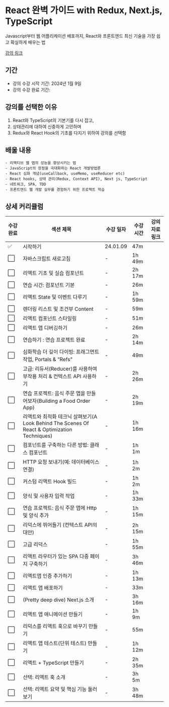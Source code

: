 # React 완벽 가이드 with Redux, Next.js, TypeScript

Javascript부터 웹 어플리케이션 배포까지, React와 프론트엔드 최신 기술을 가장 쉽고 확실하게 배우는 법

[강의 링크](https://www.udemy.com/course/best-react/)

## 기간
- 강의 수강 시작 기간: 2024년 1월 9일
- 강의 수강 완료 기간: 

## 강의를 선택한 이유
1. React와 TypeScript의 기본기를 다시 잡고,
2. 상태관리에 대하여 신중하게 고민하며
3. Redux와 React Hook의 기초를 다지기 위하여 강의를 선택함

## 배울 내용

```
- 리액티브 웹 앱의 성능을 향상시키는 법
- JavaScript의 장점을 극대화하는 React 개발방법론
- React 심화 개념(useCallback, useMemo, useReducer etc)
- React hooks, 상태 관리(Redux, Context API), Next js, TypeScript
- 네트워크, SPA, TDD
- 프론트엔드 웹 개발 실무를 경험하기 위한 프로젝트 학습
```

## 상세 커리큘럼

| 수강 완료            | 섹션 제목                                                                                    | 수강 일자 | 수강 시간 | 강의 자료 링크 |
| -------------------- | -------------------------------------------------------------------------------------------- | --------- | --------- | -------------- |
| :white_check_mark:   | 시작하기                                                                                     | 24.01.09  | 47m       |                |
| :white_large_square: | 자바스크립트 새로고침                                                                        | -         | 1h 49m    |                |
| :white_large_square: | 리액트 기초 및 실습 컴포넌트                                                                 | -         | 2h 17m    |                |
| :white_large_square: | 연습 시간: 컴포넌트 기본                                                                     | -         | 26m       |                |
| :white_large_square: | 리액트 State 및 이벤트 다루기                                                                | -         | 1h 59m    |                |
| :white_large_square: | 렌더링 리스트 및 조건부 Content                                                              | -         | 59m       |                |
| :white_large_square: | 리액트 컴포넌트 스타일링                                                                     | -         | 51m       |                |
| :white_large_square: | 리액트 앱 디버깅하기                                                                         | -         | 26m       |                |
| :white_large_square: | 연습하기 : 연습 프로젝트 완료                                                                | -         | 2h 14m    |                |
| :white_large_square: | 심화학습 더 깊이 다이빙: 프래그먼트 작업, Portals & "Refs"                                   | -         | 49m       |                |
| :white_large_square: | 고급: 리듀서(Reducer)를 사용하여 부작용 처리 & 컨텍스트 API 사용하기                         | -         | 2h 26m    |                |
| :white_large_square: | 연습 프로젝트: 음식 주문 앱을 만들어보자(Building a Food Order App)                          | -         | 2h 19m    |                |
| :white_large_square: | 리액트와 최적화 테크닉 살펴보기(A Look Behind The Scenes Of React & Optimization Techniques) | -         | 1h 16m    |                |
| :white_large_square: | 컴포넌트를 구축하는 다른 방법: 클래스 컴포넌트                                               | -         | 1h 1m     |                |
| :white_large_square: | HTTP 요청 보내기(예: 데이터베이스 연결)                                                      | -         | 1h 2m     |                |
| :white_large_square: | 커스텀 리액트 Hook 빌드                                                                      | -         | 1h 2m     |                |
| :white_large_square: | 양식 및 사용자 입력 작업                                                                     | -         | 1h 33m    |                |
| :white_large_square: | 연습 프로젝트: 음식 주문 앱에 Http 및 양식 추가                                              | -         | 1h 15m    |                |
| :white_large_square: | 리덕스에 뛰어들기 (컨텍스트 API의 대안)                                                      | -         | 2h 15m    |                |
| :white_large_square: | 고급 리덕스                                                                                  | -         | 1h 55m    |                |
| :white_large_square: | 리액트 라우터가 있는 SPA 다중 페이지 구축하기                                                | -         | 3h 46m    |                |
| :white_large_square: | 리액트앱 인증 추가하기                                                                       | -         | 1h 13m    |                |
| :white_large_square: | 리액트 앱 배포하기                                                                           | -         | 33m       |                |
| :white_large_square: | (Pretty deep dive) Next.js 소개                                                              | -         | 3h 16m    |                |
| :white_large_square: | 리액트 앱 애니메이션 만들기                                                                  | -         | 1h 9m     |                |
| :white_large_square: | 리덕스를 리액트 훅으로 바꾸기 만들기                                                         | -         | 55m       |                |
| :white_large_square: | 리액트 앱 테스트(단위 테스트) 만들기                                                         | -         | 1h 12m    |                |
| :white_large_square: | 리액트 + TypeScript 만들기                                                                   | -         | 2h 35m    |                |
| :white_large_square: | 선택: 리액트 훅 소개                                                                         | -         | 3h 5m     |                |
| :white_large_square: | 선택: 리액트 요약 및 핵심 기능 둘러보기                                                      | -         | 3h 48m    |                |
